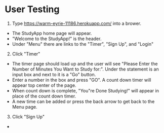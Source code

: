 # User Testing #

1. Type  https://warm-eyrie-11186.herokuapp.com/ into a brower.
 * The StudyApp home page will appear.
 * "Welcome to the StudyApp!" is the header.
 * Under "Menu" there are links to the "Timer", "Sign Up", and "Login"
  
2. Click "Timer"
 * The timer page should load up and the user will see "Please Enter the Number of Minutes You Want to Study for:". Under the statement is     an input box and next to it is a "Go" button. 
 * Enter a number in the box and press "GO". A count down timer will appear top center of the page.
 * When count down is complete, "You"re Done Studying!" will appear in place of the count down timer.
 * A new time can be added or press the back arrow to get back to the Menu page.
   
 3. Click "Sign Up"
  *
  
